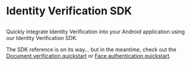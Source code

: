 # Identity Verification SDK
##

Quickly integrate Identity Verification into your Android application using our Identity Verification SDK.

The SDK reference is on its way... but in the meantime, check out the [Document verification quickstart](/guides/verify/quick_start_android/) or [Face authentication quickstart](/guides/verify/quick_start_face_auth_android.md).